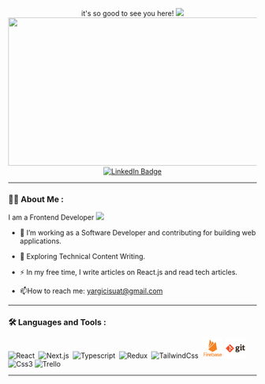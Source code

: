 <div id="header" align="center">
  it's so good to see you here!
  <img src="https://media.giphy.com/media/hvRJCLFzcasrR4ia7z/giphy.gif" width="30px"/>
</div>
<div align="center">
  <img src="https://media.giphy.com/media/dWesBcTLavkZuG35MI/giphy.gif" width="600" height="300"/>
</div>
<div id="badges" align="center">
  <a href="https://www.linkedin.com/in/suat-yargıcı-08b955223/">
    <img src="https://img.shields.io/badge/LinkedIn-blue?style=for-the-badge&logo=linkedin&logoColor=white" alt="LinkedIn Badge"/>
  </a>
</div>

---

### 👩‍💻 About Me :
I am a Frontend Developer <img src="https://media.giphy.com/media/WUlplcMpOCEmTGBtBW/giphy.gif" width="30">
- 🔭 I’m working as a Software Developer and contributing for building web applications.

- 🌱 Exploring Technical Content Writing.

- ⚡ In my free time, I write articles on React.js and read tech articles.

- 📫How to reach me: yargicisuat@gmail.com

---

### 🛠️ Languages and Tools :
<div>
  <img src="https://github.com/Thomas-Boi/devicon/blob/master/icons/react/react-original.svg" title="React" alt="React" width="40" height="40"/>&nbsp;
  <img src="https://github.com/Thomas-Boi/devicon/blob/master/icons/nextjs/nextjs-original.svg" title="Next.js" alt="Next.js" width="40" height="40"/>&nbsp;
  <img src="https://github.com/Thomas-Boi/devicon/blob/master/icons/typescript/typescript-original.svg" title="Typescript" alt="Typescript" width="40" height="40"/>&nbsp;
    <img src="https://github.com/Thomas-Boi/devicon/blob/master/icons/redux/redux-original.svg" title="Redux" alt="Redux" width="40" height="40"/>&nbsp;
   <img src="https://github.com/Thomas-Boi/devicon/blob/master/icons/tailwindcss/tailwindcss-original-wordmark.svg" title="TailwindCss" alt="TailwindCss" width="40" height="40"/>&nbsp;
  <img src="https://github.com/devicons/devicon/blob/master/icons/firebase/firebase-plain-wordmark.svg" title="Firebase" alt="Firebase" width="40" height="40"/>&nbsp;
  <img src="https://github.com/devicons/devicon/blob/master/icons/git/git-original-wordmark.svg" title="Git" **alt="Git" width="40" height="40"/>
  <img src="https://github.com/Thomas-Boi/devicon/blob/master/icons/css3/css3-original-wordmark.svg" title="Css3" alt="Css3" width="40" height="40"/>
  <img src="https://github.com/Thomas-Boi/devicon/blob/master/icons/trello/trello-plain.svg" title="Trello" alt="Trello" width="40" height="40"/>
  
</div>

---

